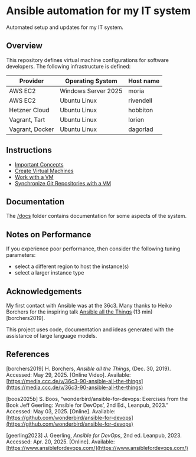 # Ansible automation for my IT system

Automated setup and updates for my IT system.

## Overview

This repository defines virtual machine configurations for software developers. The following infrastructure is defined:

| Provider | Operating System | Host name |
| --- | --- | --- |
| AWS EC2 | Windows Server 2025 | moria |
| AWS EC2 | Ubuntu Linux | rivendell |
| Hetzner Cloud | Ubuntu Linux | hobbiton |
| Vagrant, Tart | Ubuntu Linux | lorien |
| Vagrant, Docker | Ubuntu Linux | dagorlad |

## Instructions

- [Important Concepts](./docs/important-concepts.md)
- [Create Virtual Machines](./docs/create-vm.md)
- [Work with a VM](./docs/work-with-vm.md)
- [Synchronize Git Repositories with a VM](./docs/synchronize-repos-with-vm.md)

## Documentation

The [/docs](./docs/) folder contains documentation for some aspects of the system.

## Notes on Performance

If you experience poor performance, then consider the following tuning parameters:

- select a different region to host the instance(s)
- select a larger instance type

## Acknowledgements

My first contact with Ansible was at the 36c3. Many thanks to Heiko Borchers for the inspiring talk [Ansible all the Things](https://media.ccc.de/v/36c3-90-ansible-all-the-things) (13 min) [borchers2019].

This project uses code, documentation and ideas generated with the assistance of large language models.

## References

[borchers2019] H. Borchers, _Ansible all the Things_, (Dec. 30, 2019). Accessed: May 29, 2025. [Online Video]. Available: [https://media.ccc.de/v/36c3-90-ansible-all-the-things](https://media.ccc.de/v/36c3-90-ansible-all-the-things)

[boos2025b] S. Boos, “wonderbird/ansible-for-devops: Exercises from the Book Jeff Geerling: ‘Ansible for DevOps’, 2nd Ed., Leanpub, 2023.” Accessed: May 03, 2025. [Online]. Available: [https://github.com/wonderbird/ansible-for-devops](https://github.com/wonderbird/ansible-for-devops)

[geerling2023] J. Geerling, _Ansible for DevOps_, 2nd ed. Leanpub, 2023. Accessed: Apr. 20, 2025. [Online]. Available: [https://www.ansiblefordevops.com/](https://www.ansiblefordevops.com/)
